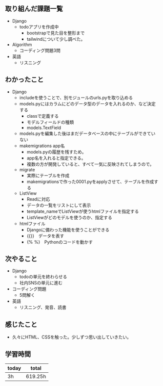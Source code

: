 ## 取り組んだ課題一覧
- Django
	- todoアプリを作成中
		- bootstrapで見た目を整形まで
		- tailwindについて少し調べた。
- Algorithm
	- コーディング問題3問
- 英語
	- リスニング
## わかったこと
- Django
	- includeを使うことで、別モジュールのurls.pyを取り込める
	- models.pyにはカラムにどのデータ型のデータを入れるのか、など決定する
		- classで定義する
		- モデルフィールドの種類
		- models.TextField
	- models.pyを編集した後はまだデータベースの中にテーブルができていない
	- makemigrations app名
		- models.pyの履歴を残すため。
		- app名を入れると指定できる。
		- 複数の方が開発していると、すべて一気に反映されてしまうので。
	- migrate
		- 実際にテーブルを作成
		- makemigrationsで作った0001.pyをapplyさせて、テーブルを作成する
	- ListView
		- Readに対応
		- データの一覧をリストにして表示
		- template_nameでListViewが使うhtmlファイルを指定する
		- ListViewがどのモデルを使うのか、指定する
	- htmlファイル
		- Djangoに備わった機能を使うことができる
		- {{}}　データを表す
		- {% %}　Pythonのコードを動かす

## 次やること
- Django
	- todoの単元を終わらせる
	- 社内SNSの単元に進む
- コーディング問題
	- 5問解く
- 英語
	- リスニング、発音、読書
## 感じたこと
- 久々にHTML、CSSを触った。少しずつ思い出していきたい。
## 学習時間

| today | total   |
| ----- | ------- |
| 3h    | 619.25h |

